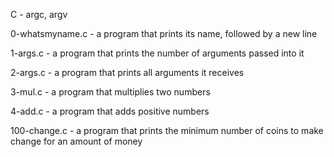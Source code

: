 C - argc, argv

0-whatsmyname.c - a program that prints its name, followed by a new line

1-args.c - a program that prints the number of arguments passed into it

2-args.c - a program that prints all arguments it receives

3-mul.c - a program that multiplies two numbers

4-add.c - a program that adds positive numbers

100-change.c - a program that prints the minimum number of coins to make change for an amount of money
